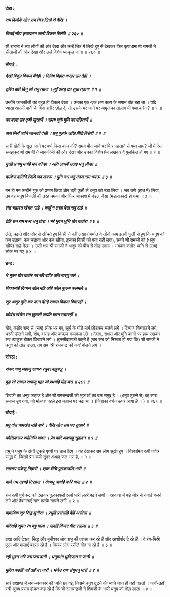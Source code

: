 #### दोहा :

##### राम बिलोके लोग सब चित्र लिखे से देखि ।
##### चितई सीय कृपायतन जानी बिकल बिसेषि ॥ २६० ॥

श्री रामजी ने सब लोगों की ओर देखा और उन्हें चित्र में लिखे हुए से देखकर फिर कृपाधाम श्री रामजी ने सीताजी की ओर देखा और उन्हें विशेष व्याकुल जाना ॥ २६० ॥

#### चौपाई :

##### देखी बिपुल बिकल बैदेही । निमिष बिहात कलप सम तेही ।
##### तृषित बारि बिनु जो तनु त्यागा । मुएँ करइ का सुधा तड़ागा ॥ १ ॥

उन्होंने जानकीजी को बहुत ही विकल देखा । उनका एक-एक क्षण कल्प के समान बीत रहा था । यदि प्यासा आदमी पानी के बिना शरीर छोड़ दे, तो उसके मर जाने पर अमृत का तालाब भी क्या करेगा? ॥ १ ॥

##### का बरषा सब कृषी सुखानें । समय चुकें पुनि का पछितानें ॥
##### अस जियँ जानि जानकी देखी । प्रभु पुलके लखि प्रीति बिसेषी ॥ २ ॥

सारी खेती के सूख जाने पर वर्षा किस काम की? समय बीत जाने पर फिर पछताने से क्या लाभ? जी में ऐसा समझकर श्री रामजी ने जानकीजी की ओर देखा और उनका विशेष प्रेम लखकर वे पुलकित हो गए ॥ २ ॥

##### गुरहि प्रनामु मनहिं मन कीन्हा । अति लाघवँ उठाइ धनु लीन्हा ॥
##### दमकेउ दामिनि जिमि जब लयऊ । पुनि नभ धनु मंडल सम भयऊ ॥ ३ ॥

मन ही मन उन्होंने गुरु को प्रणाम किया और बड़ी फुर्ती से धनुष को उठा लिया । जब उसे (हाथ में) लिया, तब वह धनुष बिजली की तरह चमका और फिर आकाश में मंडल जैसा (मंडलाकार) हो गया ॥ ३ ॥

##### लेत चढ़ावत खैंचत गाढ़ें । काहुँ न लखा देख सबु ठाढ़ें ॥
##### तेहि छन राम मध्य धनु तोरा । भरे भुवन धुनि घोर कठोरा ॥ ४ ॥

लेते, चढ़ाते और जोर से खींचते हुए किसी ने नहीं लखा (अर्थात ये तीनों काम इतनी फुर्ती से हुए कि धनुष को कब उठाया, कब चढ़ाया और कब खींचा, इसका किसी को पता नहीं लगा), सबने श्री रामजी को (धनुष खींचे) खड़े देखा । उसी क्षण श्री रामजी ने धनुष को बीच से तोड़ डाला । भयंकर कठोर ध्वनि से (सब) लोक भर गए ॥ ४ ॥

#### छन्द :

##### भे भुवन घोर कठोर रव रबि बाजि तजि मारगु चले ।
##### चिक्करहिं दिग्गज डोल महि अहि कोल कूरुम कलमले ॥
##### सुर असुर मुनि कर कान दीन्हें सकल बिकल बिचारहीं ।
##### कोदंड खंडेउ राम तुलसी जयति बचन उचारहीं ॥

घोर, कठोर शब्द से (सब) लोक भर गए, सूर्य के घोड़े मार्ग छोड़कर चलने लगे । दिग्गज चिग्घाड़ने लगे, धरती डोलने लगी, शेष, वाराह और कच्छप कलमला उठे । देवता, राक्षस और मुनि कानों पर हाथ रखकर सब व्याकुल होकर विचारने लगे । तुलसीदासजी कहते हैं (जब सब को निश्चय हो गया कि) श्री रामजी ने धनुष को तोड़ डाला, तब सब ‘श्री रामचन्द्र की जय’ बोलने लगे ।

#### सोरठा :

##### संकर चापु जहाजु सागरु रघुबर बाहुबलु ।
##### बूड़ सो सकल समाजु चढ़ा जो प्रथमहिं मोह बस ॥ २६१ ॥

शिवजी का धनुष जहाज है और श्री रामचन्द्रजी की भुजाओं का बल समुद्र है । (धनुष टूटने से) वह सारा समाज डूब गया, जो मोहवश पहले इस जहाज पर चढ़ा था । (जिसका वर्णन ऊपर आया है । ) ॥ २६१ ॥

#### चौपाई :

##### प्रभु दोउ चापखंड महि डारे । देखि लोग सब भए सुखारे ॥
##### कौसिकरूप पयोनिधि पावन । प्रेम बारि अवगाहु सुहावन ॥ १ ॥

प्रभु ने धनुष के दोनों टुकड़े पृथ्वी पर डाल दिए । यह देखकर सब लोग सुखी हुए । विश्वामित्र रूपी पवित्र समुद्र में, जिसमें प्रेम रूपी सुंदर अथाह जल भरा है, ॥ १ ॥

##### रामरूप राकेसु निहारी । बढ़त बीचि पुलकावलि भारी ॥
##### बाजे नभ गहगहे निसाना । देवबधू नाचहिं करि गाना ॥ २ ॥

राम रूपी पूर्णचन्द्र को देखकर पुलकावली रूपी भारी लहरें बढ़ने लगीं । आकाश में बड़े जोर से नगाड़े बजने लगे और देवांगनाएँ गान करके नाचने लगीं ॥ २ ॥

##### ब्रह्मादिक सुर सिद्ध मुनीसा । प्रभुहि प्रसंसहिं देहिं असीसा ॥
##### बरिसहिं सुमन रंग बहु माला । गावहिं किंनर गीत रसाला ॥ ३ ॥

ब्रह्मा आदि देवता, सिद्ध और मुनीश्वर लोग प्रभु की प्रशंसा कर रहे हैं और आशीर्वाद दे रहे हैं । वे रंग-बिरंगे फूल और मालाएँ बरसा रहे हैं । किन्नर लोग रसीले गीत गा रहे हैं ॥ ३ ॥

##### रही भुवन भरि जय जय बानी । धनुषभंग धुनिजात न जानी ॥
##### मुदित कहहिं जहँ तहँ नर नारी । भंजेउ राम संभुधनु भारी ॥ ४ ॥

सारे ब्रह्माण्ड में जय-जयकार की ध्वनि छा गई, जिसमें धनुष टूटने की ध्वनि जान ही नहीं पड़ती । जहाँ-तहाँ स्त्री-पुरुष प्रसन्न होकर कह रहे हैं कि श्री रामचन्द्रजी ने शिवजी के भारी धनुष को तोड़ डाला ॥ ४ ॥